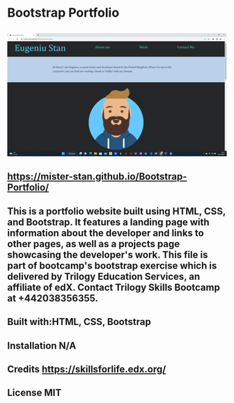 # Bootstrap Portfolio

## ![my screenshot](./images/screenshot.png)

## https://mister-stan.github.io/Bootstrap-Portfolio/

## This is a portfolio website built using HTML, CSS, and Bootstrap. It features a landing page with 	information about the developer and links to other pages, as well as a projects page showcasing the 	developer's work. This file is part of bootcamp's bootstrap exercise which is delivered by Trilogy 	Education Services, an affiliate of edX. Contact Trilogy Skills Bootcamp at +442038356355.

## Built with:HTML, CSS, Bootstrap
## Installation N/A
## Credits https://skillsforlife.edx.org/
## License MIT
